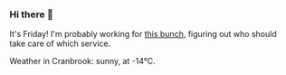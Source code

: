 ### Hi there :wave:

It's Friday! I'm probably working for [this bunch](https://github.com/kohofinancial), figuring out who should take care of which service.

Weather in Cranbrook: sunny, at -14°C.
